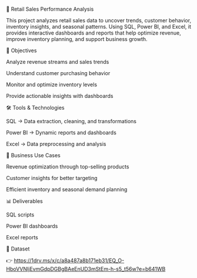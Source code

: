🛒 Retail Sales Performance Analysis

This project analyzes retail sales data to uncover trends, customer behavior, inventory insights, and seasonal patterns. Using SQL, Power BI, and Excel, it provides interactive dashboards and reports that help optimize revenue, improve inventory planning, and support business growth.

📌 Objectives

Analyze revenue streams and sales trends

Understand customer purchasing behavior

Monitor and optimize inventory levels

Provide actionable insights with dashboards

🛠️ Tools & Technologies

SQL → Data extraction, cleaning, and transformations

Power BI → Dynamic reports and dashboards

Excel → Data preprocessing and analysis

🚀 Business Use Cases

Revenue optimization through top-selling products

Customer insights for better targeting

Efficient inventory and seasonal demand planning

📊 Deliverables

SQL scripts

Power BI dashboards

Excel reports

📂 Dataset

👉 https://1drv.ms/x/c/a8a487a8b171eb31/EQ_O-HboVVNIjEvmGdpDGBgBAeEnUD3mStEm-h-s5_t56w?e=b641WB
